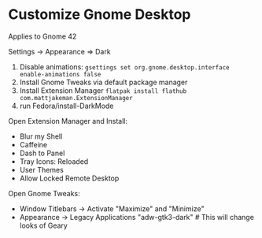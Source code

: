 # Customize Gnome Desktop

Applies to Gnome 42

Settings -> Appearance => Dark

1. Disable animations: `gsettings set org.gnome.desktop.interface enable-animations false`
2. Install Gnome Tweaks via default package manager
3. Install Extension Manager `flatpak install flathub com.mattjakeman.ExtensionManager`
4. run Fedora/install-DarkMode


Open Extension Manager and Install:

* Blur my Shell
* Caffeine
* Dash to Panel
* Tray Icons: Reloaded
* User Themes
* Allow Locked Remote Desktop

Open Gnome Tweaks:

* Window Titlebars -> Activate "Maximize" and "Minimize"
* Appearance -> Legacy Applications "adw-gtk3-dark" # This will change looks of Geary
